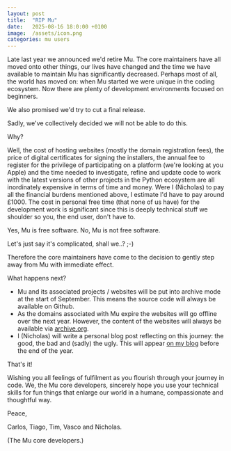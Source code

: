 ```yaml
---
layout: post
title:  "RIP Mu"
date:   2025-08-16 18:0:00 +0100
image:  /assets/icon.png
categories: mu users 
---
```


Late last year we announced we'd retire Mu. The core maintainers have all moved
onto other things, our lives have changed and the time we have available to
maintain Mu has significantly decreased. Perhaps most of all, the world has
moved on: when Mu started we were unique in the coding ecosystem. Now there are
plenty of development environments focused on beginners.

We also promised we'd try to cut a final release.

Sadly, we've collectively decided we will not be able to do this.

Why?

Well, the cost of hosting websites (mostly the domain registration fees), the
price of digital certificates for signing the installers, the annual fee to
register for the privilege of participating on a platform (we're looking at you
Apple) and the time needed to investigate, refine and update code to work with
the latest versions of other projects in the Python ecosystem are all
inordinately expensive in terms of time and money. Were I (Nicholas) to pay all
the financial burdens mentioned above, I estimate I'd have to pay around £1000.
The cost in personal free time (that none of us have) for the development work
is significant since this is deeply technical stuff we shoulder so you, the end
user, don't have to.

Yes, Mu is free software. No, Mu is not free software.

Let's just say it's complicated, shall we..? ;-)

Therefore the core maintainers have come to the decision to gently step away
from Mu with immediate effect.

What happens next?

* Mu and its associated projects / websites will be put into archive mode at
  the start of September. This means the source code will always be available
  on Github.
* As the domains associated with Mu expire the websites will go offline over
  the next year. However, the content of the websites will always be available
  via [archive.org](https://web.archive.org/web/20250000000000*/codewith.mu).
* I (Nicholas) will write a personal blog post reflecting on this journey: the
  good, the bad and (sadly) the ugly. This will appear
  [on my blog](https://ntoll.org/) before the end of the year.

That's it!

Wishing you all feelings of fulfilment as you flourish through your journey in
code. We, the Mu core developers, sincerely hope you use your technical skills
for fun things that enlarge our world in a humane, compassionate and thoughtful
way.

Peace,

Carlos, Tiago, Tim, Vasco and Nicholas.

(The Mu core developers.)
